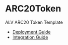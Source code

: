 # ARC20Token
ALV ARC20 Token Template

* [Deployment Guide](https://docs.alvey.site/en/ARC20-Token-Introduce.html)
* [Integration Guide](https://docs.alvey.site/en/ARC20-integration.html)
